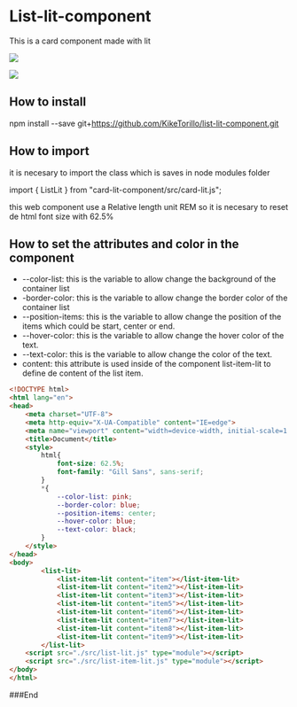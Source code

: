 # List-lit-component

This is a card component made with lit

![](https://raw.githubusercontent.com/KikeTorillo/imagenes/main/List-component.png?token=GHSAT0AAAAAAB3XW4DEMMT7JMZ2JT3A4K66Y4FAMTQ)

![](https://raw.githubusercontent.com/KikeTorillo/imagenes/main/List-component2.png?token=GHSAT0AAAAAAB3XW4DEIB774TSKJEEEY5YWY4FA5DA)

## How to install

npm install --save git+https://github.com/KikeTorillo/list-lit-component.git

## How to import

it is necesary to import the class which is saves in node modules folder

import { ListLit } from "card-lit-component/src/card-lit.js";

this web component use a Relative length unit REM so it is necesary to reset de html font size with 62.5%

## How to set the attributes and color in the component  

- --color-list: this is the variable to allow change the background of the container list
- -border-color: this is the variable to allow change the border color of the container list
- --position-items: this is the variable to allow change the position of the items which could be start, center or end.
- --hover-color: this is the variable to allow change the hover color of the text.
- --text-color: this is the variable to allow change the color of the text.
- content: this attribute is used inside of the component list-item-lit to define de content of the list item.


```html
<!DOCTYPE html>
<html lang="en">
<head>
    <meta charset="UTF-8">
    <meta http-equiv="X-UA-Compatible" content="IE=edge">
    <meta name="viewport" content="width=device-width, initial-scale=1.0">
    <title>Document</title>
    <style>
        html{
            font-size: 62.5%;
            font-family: "Gill Sans", sans-serif;
        }
        *{
            --color-list: pink;
            --border-color: blue;
            --position-items: center;
            --hover-color: blue;
            --text-color: black;
        }
    </style>
</head>
<body>
        <list-lit>
            <list-item-lit content="item"></list-item-lit> 
            <list-item-lit content="item2"></list-item-lit> 
            <list-item-lit content="item3"></list-item-lit> 
            <list-item-lit content="item5"></list-item-lit> 
            <list-item-lit content="item6"></list-item-lit> 
            <list-item-lit content="item7"></list-item-lit> 
            <list-item-lit content="item8"></list-item-lit> 
            <list-item-lit content="item9"></list-item-lit> 
        </list-lit>
    <script src="./src/list-lit.js" type="module"></script>
    <script src="./src/list-item-lit.js" type="module"></script>
</body>
</html>
```

###End